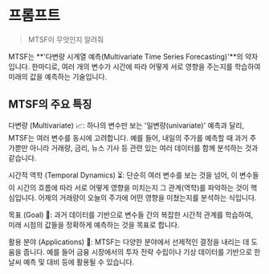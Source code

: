 # 프롬프트
> MTSF이 무엇인지 알려줘

MTSF는 **'다변량 시계열 예측(Multivariate Time Series Forecasting)'**의 약자입니다. 한마디로, 여러 개의 변수가 시간에 따라 어떻게 서로 영향을 주는지를 학습하여 미래의 값을 예측하는 기술입니다.

## MTSF의 주요 특징
다변량 (Multivariate) 📈: 하나의 변수만 보는 '일변량(univariate)' 예측과 달리, MTSF는 여러 변수를 동시에 고려합니다. 예를 들어, 내일의 주가를 예측할 때 과거 주가뿐만 아니라 거래량, 금리, 뉴스 기사 등 관련 있는 여러 데이터를 함께 분석하는 것과 같습니다.

시간적 역학 (Temporal Dynamics) ⏳: 단순히 여러 변수를 보는 것을 넘어, 이 변수들이 시간의 흐름에 따라 서로 어떻게 영향을 미치는지 그 관계(역학)를 파악하는 것이 핵심입니다. 어제의 거래량이 오늘의 주가에 어떤 영향을 미쳤는지를 분석하는 식입니다.

목표 (Goal) 🎯: 과거 데이터를 기반으로 변수들 간의 복잡한 시간적 관계를 학습하여, 미래 시점의 값들을 정확하게 예측하는 것을 목표로 합니다.

활용 분야 (Applications) 🏢: MTSF는 다양한 분야에서 선제적인 결정을 내리는 데 도움을 줍니다. 예를 들어 금융 시장에서의 투자 전략 수립이나 기상 데이터를 기반으로 한 날씨 예측 및 대비 등에 활용될 수 있습니다.
